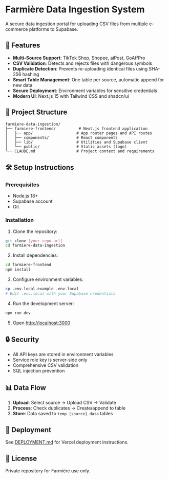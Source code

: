 # Farmière Data Ingestion System

A secure data ingestion portal for uploading CSV files from multiple e-commerce platforms to Supabase.

## 🚀 Features

- **Multi-Source Support**: TikTok Shop, Shopee, aiPost, GoAffPro
- **CSV Validation**: Detects and rejects files with dangerous symbols
- **Duplicate Detection**: Prevents re-uploading identical files using SHA-256 hashing
- **Smart Table Management**: One table per source, automatic append for new data
- **Secure Deployment**: Environment variables for sensitive credentials
- **Modern UI**: Next.js 15 with Tailwind CSS and shadcn/ui

## 📁 Project Structure

```
farmiere-data-ingestion/
├── farmiere-frontend/          # Next.js frontend application
│   ├── app/                   # App router pages and API routes
│   ├── components/            # React components
│   ├── lib/                   # Utilities and Supabase client
│   └── public/                # Static assets (logo)
└── CLAUDE.md                  # Project context and requirements
```

## 🛠️ Setup Instructions

### Prerequisites
- Node.js 18+
- Supabase account
- Git

### Installation

1. Clone the repository:
```bash
git clone [your-repo-url]
cd farmiere-data-ingestion
```

2. Install dependencies:
```bash
cd farmiere-frontend
npm install
```

3. Configure environment variables:
```bash
cp .env.local.example .env.local
# Edit .env.local with your Supabase credentials
```

4. Run the development server:
```bash
npm run dev
```

5. Open [http://localhost:3000](http://localhost:3000)

## 🔒 Security

- All API keys are stored in environment variables
- Service role key is server-side only
- Comprehensive CSV validation
- SQL injection prevention

## 📊 Data Flow

1. **Upload**: Select source → Upload CSV → Validate
2. **Process**: Check duplicates → Create/append to table
3. **Store**: Data saved to `temp_[source]_data` tables

## 🚀 Deployment

See [DEPLOYMENT.md](farmiere-frontend/DEPLOYMENT.md) for Vercel deployment instructions.

## 📝 License

Private repository for Farmière use only.